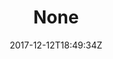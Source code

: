---
title: 'None'
draft: false
path: 05-the-caribbiean/_NIC1266.JPG
description: ''
date: 2017-12-12T18:49:34Z
location: None
size: 6000x4000
catergory: the-caribbiean
--- 